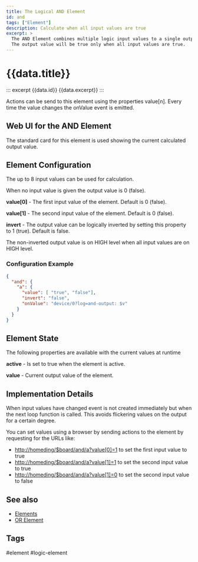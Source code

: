 ```yaml
---
title: The Logical AND Element
id: and
tags: ["Element"]
description: Calculate when all input values are true
excerpt: >
  The AND Element combines multiple logic input values to a single output value.
  The output value will be true only when all input values are true.
---
```


# {{data.title}}

::: excerpt {{data.id}}
{{data.excerpt}}
:::

Actions can be send to this element using the properties value[n].
Every time the value changes the onValue event is emitted.


## Web UI for the AND Element

The standard card for this element is used showing the current calculated output value.


## Element Configuration

<object data="/element.svg?and" type="image/svg+xml"></object>

The up to 8 input values can be used for calculation.

When no input value is given the output value is 0 (false).

**value[0]** - The first input value of the element. Default is 0 (false).

**value[1]** - The second input value of the element. Default is 0 (false).


**invert** - The output value can be logically inverted by setting this property to 1 (true). Default is false.

The non-inverted output value is on HIGH level when all input values are on HIGH level.


### Configuration Example


```json
{
  "and": {
    "a": {
      "value": [ "true", "false"],
      "invert": "false",
      "onValue": "device/0?log=and-output: $v"
    }
  }
}
```

## Element State

The following properties are available with the current values at runtime

**active** - Is set to true when the element is active.

**value** - Current output value of the element.


## Implementation Details

When input values have changed event is not created immediately but when the next loop function is called.
This avoids flickering values on the output for a certain degree.

You can set values using a browser by sending actions to the element by requesting for the URLs like:

* <http://homeding/$board/and/a?value[0]=1> to set the first input value to true
* <http://homeding/$board/and/a?value[1]=1> to set the second input value to true
* <http://homeding/$board/and/a?value[1]=0> to set the second input value to false



## See also

* [Elements](/elements.md)
* [OR Element](/elements/or.md)

## Tags
#element #logic-element